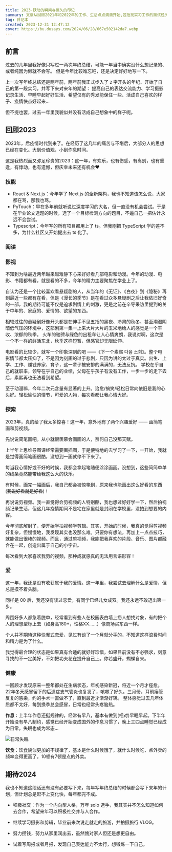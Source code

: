 ```yaml
---
title: 2023·跃动的瞬间与恒久的印记
summary: 文章从回顾2021年和2022年的工作、生活点点滴滴开始,包括找实习工作的面试经历以及阅读的一些书籍。随后介绍了2023年意外找到的两个新兴趣-简笔画和视频剪辑,并总结当年在健康和作息上的状况。文章展望2024年将继续学习的事项,表达了未来一年的一些建设性期待。
tag: 日记本
created: 2023-12-31 12:47:12
cover: https://bu.dusays.com/2024/06/28/667e502142da7.webp
---
```


## 前言

过去的几年里我好像只写过一两次年终总结，可能一年当中确实没什么想记录的、或者纯因为懒就不会写。
但是今年比较难忘吧，还是决定好好地写一下。

上一次写年终总结还是两年前，两年前我正式步入了 `2` 字开头的年纪、开始了自己的第一段实习，并写下来对来年的期望：
提高自己的表达交流能力、学习摄影记录生活、早睡早起好好生活、希望仅有的秀发能保住一些、活成自己喜欢的样子、疫情快点好起来...

<BookMark
  title="凡是过往皆是序章，所有将来皆为可盼"
  src="https://hsinyau.com/posts/2021-year-end-summary"
  cover="https://hsinyau.com/og/og.png"
  icon="https://hsinyau.com/favicon/favicon.png"
  desc="2021年的年终总结。作者总结了2021年工作和生活的点点滴滴,提到了找实习工作面试的经历,以及阅读的一些书籍等。此外,作者也提到了2022年的一些期望,比如提高表达能力、学习摄影等。"
/>

但不提也罢，过去一年里我貌似并没有活成自己想象中的样子呢。

## 回顾2023

2023年，后疫情时代到来了。在经历了这几年的痛苦与不堪后，大部分人的思想已经在变化。大到价值观，小到作息时间。

这是我热烈而又弥足珍贵的2023：这一年，有欢乐，也有伤感，有离别，也有重逢，有悸动，也有遗憾，但庆幸未来还有机会❤️

### 技能

- React & Next.js：今年学了 Next.js 的全新架构，我也不知道该怎么说，大家都在骂，那我也骂。
- PyTouch：早在多年前就听说过深度学习的大名，但一直没有机会尝试。于是在毕业论文选题的时候，选了一个目标检测方向的题目，不逼自己一把估计永远不会尝试。
- Typescript：今年写的所有项目都用上了 ts。但我刚把 TypeScript 学的差不多，为什么社区又开始提出去 ts 化了。

### 阅读

<Timeline>
  <Timenode
    date='《在细雨中呼喊》'
    content='作家不负责输出观点，而是负责输出真实的生活。
    全书的阅读整体上都很压抑，但是这种压抑感又不是大张大合的那种，而是像伤口慢慢被撕扯开一般的缓慢感觉。
    大时代下的小人物命运充满了悲剧色彩，但最终也只能和现实和解。'
  />
  <Timenode
    date='《太白金星有点烦》'
    content='看完真的震撼了，太好看了,思路太棒了，虽然是讲释道仙班,但完全就是真正的职场和生活。
    虽然都是天上的事,但桩桩件件都那么接地气。第一次看这种小说，真的很震撼。'
  />
  <Timenode
    date='《告白》'
    content='《告白》是一部探讨少年犯罪问题的长篇推理小说。
    主要围绕着未成年人保护法的不合理之处，以及通过对两个少年犯罪原因的拷问，质疑当今日本教育的弊端，青少年成长的不良社会环境因素，等等。
    在屡屡令人震惊的校园犯罪中，教师、家长、学生，谁才是罪魁祸首？以暴制暴，究竟是对善的维护，还是对恶的张扬？
    中学女教师作为一名单亲妈妈，独自抚养着女儿，而四岁的女儿却在学校游泳池内意外溺亡。
    她没有选择报警，经过私下调查，发现女儿是被自己班上的两个学生杀害的。学生为何要谋杀同学？女教师又将采取怎样的行动？'
  />
  <Timenode
    date='《网络是怎样连接的》'
    content='在课堂上听老师讲解过计算机网络，听得云里雾里，很多问题都无法解答，比如网络是如何连接的？
    IP是如何分配的？如何区分IP和MAC、公网和私网？这本书讲解的很清楚，虽然不能说涵盖了网络的方方面面，但是觉得讲清楚了信息在网络中的具体传输过程，可以很好的帮我们理清楚传输的整体过程，满分推荐！'
  />
    <Timenode
    date='......'
    content='剩下的这些爽文名字比我命还长...'
  />
</Timeline>

### 影视

不知到为啥最近两年越来越难静下心来好好看几部电影和动漫。今年的动漫、电影、书籍都有看，就是看的不多，今年的精力主要聚焦在学业上了。

自认为还是一个比较喜欢看悬疑剧的人，从当年的《无证》、《白夜》到《隐秘》再到最近一些都有在看，但是《漫长的季节》是在看过众多悬疑剧之后让我依旧好奇的一部，我的期待可能不仅是追求剧情上的刺激，更是之前在辛导采访里提到的关于中年的、家庭的、爱情的、欲望的东西。

<BookMark
  title="漫长的季节 | 豆瓣"
  src="https://movie.douban.com/subject/35588177/"
  cover="https://bu.dusays.com/2024/06/28/667e5027cfe53.webp"
  icon="https://img1.doubanio.com/favicon.ico"
  desc="20世纪90年代，东北小镇桦林，意外出现的碎尸块引起轰动。炼钢厂工人王响（范伟 饰）一辈子勤勤恳恳，坚守原则，却面临着首批下岗的残酷现实。为了能立功留在厂里，他积极配合警方的调查，与此同时则忽略了儿子王阳（刘奕铁 饰）的反常变化。高考落榜的王阳此前喜欢上了美丽清纯的女大学生沈墨（李庚希 饰），他的赤诚与才情慢慢开启女孩的心扉。"
/>

相较过往的悬疑剧好像开头都是在伸手不见五指的黑夜、冷肃的秋冬、甚至潮湿阴暗低气压的环境中，这部剧第一集一上来大片大片的玉米地给人的感觉是一个丰收、浓郁的秋季。
火车的驰骋与绿色的出租车让人心情爽朗，我说对啊，这次是一个不一样的鲜活东北，秋季这样短暂，但感官却无限延伸。

电影看的比较少，就写一个印象深刻的吧 ——《下一个素熙 다음 소희》。整个电影情节都太压抑了，不是因为刻画的过于悲剧，只因为讲的太过于真实。出生、上学、工作、赚钱养家、育子，这一辈子被安排的满满的，无法反抗。
学校在乎自己的就职率，领导在乎自己的业绩，父母在乎孩子有没有工作，一步一步的走下去后，素熙再也无法看到希望。

<BookMark
  title="下一个素熙 다음 소희 | 豆瓣"
  src="https://movie.douban.com/subject/35739931/"
  cover="https://bu.dusays.com/2024/06/28/667e5027518a0.webp"
  icon="https://img1.doubanio.com/favicon.ico"
  desc="高三女生金素熙（金时恩 饰）即将毕业，她被学校安排到某大型通讯公司下的客户中心实习。这个热爱跳舞并对未来充满向往的女孩，怎么也不会想到人生却开启了阴暗之旅。客户中心接线员要求精通各类话术，她们必须想方设法留住客户，提升业绩，为此不惜用带有欺骗性的话语，当然也要承受难缠客 户的侮辱与谩骂。"
/>

至于动漫嘛，今年二次元含量有显著的上升。治愈/搞笑/轻松日常向依旧是我的心头好。轻松愉快的情节，可爱的人物，每次看都让我心情大好。

### 探索

2023年，真的给了我太多惊喜！这一年，意外地有了两个兴趣爱好 —— 画简笔画和剪视频。

先说说简笔画吧。从小就很羡慕会画画的人，奈何自己没那天赋。

上半年上思维导图课经常需要画插图，于是便特地的去学习了一下，一开始，我就是觉得画简笔画很酷，没想到一画就停不下来了。

每当我心情好或不好的时候，我都会拿起笔随便涂涂画画。没想到，这些简简单单的线条竟然能带给我这么大的快乐。

有时候，画完一幅画后，我自己都会被惊艳到，原来我也能画出这么好看的东西(~~我说好看就是好看~~)！

再说说剪视频。我一直觉得会剪视频的人特别酷，我也想过好好学一下，然后拍视频记录生活，但这几年疫情期间不是宅在家里就是封闭在学校里，没拍到想要的内容。

今年彻底解封了，便开始学拍视频学剪辑。其实，开始的时候，我真的觉得剪视频好复杂，但慢慢地，我发现其实也没那么难。只要你有想法，再加上一点点技巧，就能做出很棒的视频。而且，通过剪视频，我能把我喜欢的片段、音乐、图片都融合在一起，创造出属于自己的小宇宙。

每次看到大家喜欢我剪的视频，那种成就感真的无法用言语形容！

### 爱

这一年，我还是没有收获属于我的爱情。这一年里，我尝试去理解什么是爱情，但总是摸不着头脑。

同样是 00 后，我还没有谈过恋爱，有同学已经儿女成双。我还永远不敢迈出第一步。

周围好多人都急着脱单，经常看到有些人在校园表白墙上捞人想找对象，有的把个人的理想型标上去（如身高180+，性格XX……）像商场买东西一样。

个人并不期待这种快餐式恋爱，见过有谈了一个月就分手的，不知道这样浪费时间和精力是为了什么。

我觉得最合理的状态是如果真有合适的就好好珍惜，如果目前没有不必强求，刻意寻找的不一定美好，不如把功夫花在提升自己上。你若盛开，蝴蝶自来。

### 健康

一回顾才发现原来一整年都处在生病状态，年初感染新冠，将近一个月才痊愈。22年冬天感冒留下的后遗症支气管炎也复发了，咳嗽了好久。三月份，耳前瘘管反复的感染，约的手术一直做不了，直到最近才渐渐好转。
整体感觉过去几年体质都不太好，每到换季总会感冒，日常也经常头疼脑热。

**作息**：上半年作息还挺规律的，经常有早八，基本有做到(相对)早睡早起。下半年开始没有早八制约，感觉已经开始变成国外的作息习惯了，晚上三四点睡觉已经成为日常。失眠也成为常态...

![日常失眠](https://bu.dusays.com/2024/06/28/667e501fec1c7.webp)

**饮食**：饮食貌似更加的不规律了，基本是什么时候饿了，就什么时候吃，点外卖的频率变得更高了。10顿有7顿是点的外卖。

## 期待2024

我也不知道这段话还有没有必要写下来，每年写年终总结的时候都会写下来年的计划，但计划总是赶不上变化快，每年都完不成。

- 积极社交：作为一个内向型人格，万年 solo 选手，我其实并不怎么知道如何去合作，希望来年可以积极社交并与人合作。

- 继续学习摄影和剪辑，毕业前来次说走就走的旅游，并拍摄旅行 VLOG。

- 努力攒钱，努力从家里润出去，虽然愧对家人但还是想更自由。

- 试着写周报或者月报，发现自己表达能力不太行，想锻炼一下自己。

